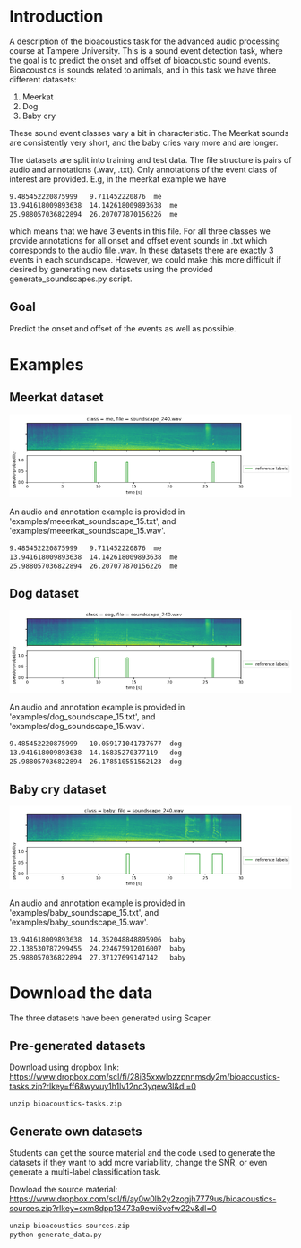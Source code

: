 # Introduction
A description of the bioacoustics task for the advanced audio processing course at Tampere University. This is a sound event detection task, where the goal is to predict the onset and offset of bioacoustic sound events. Bioacoustics is sounds related to animals, and in this task we have three different datasets:

  1. Meerkat
  2. Dog
  3. Baby cry

These sound event classes vary a bit in characteristic. The Meerkat sounds are consistently very short, and the baby cries vary more and are longer.

The datasets are split into training and test data. The file structure is pairs of audio and annotations (<filename>.wav, <filename>.txt). Only annotations of the event class of interest are provided. E.g, in the meerkat example we have

    9.485452220875999	9.711452220876	me
    13.941618009893638	14.142618009893638	me
    25.988057036822894	26.207077870156226	me

which means that we have 3 events in this file. For all three classes we provide annotations for all onset and offset event sounds in <filename>.txt which corresponds to the audio file <filename>.wav. In these datasets there are exactly 3 events in each soundscape. However, we could make this more difficult if desired by generating new datasets using the provided generate_soundscapes.py script.

## Goal
Predict the onset and offset of the events as well as possible.

# Examples

## Meerkat dataset

![Meerkat reference labels](examples/meerkat_reference_labels.png)

An audio and annotation example is provided in 'examples/meeerkat_soundscape_15.txt', and 'examples/meeerkat_soundscape_15.wav'.

    9.485452220875999	9.711452220876	me
    13.941618009893638	14.142618009893638	me
    25.988057036822894	26.207077870156226	me


## Dog dataset

![Dog reference labels](examples/dog_reference_labels.png)

An audio and annotation example is provided in 'examples/dog_soundscape_15.txt', and 'examples/dog_soundscape_15.wav'.
    
    9.485452220875999	10.059171041737677	dog
    13.941618009893638	14.16835270377119	dog
    25.988057036822894	26.178510551562123	dog
    
## Baby cry dataset

![Baby reference labels](examples/baby_reference_labels.png)

An audio and annotation example is provided in 'examples/baby_soundscape_15.txt', and 'examples/baby_soundscape_15.wav'.


    13.941618009893638	14.352048848895906	baby
    22.138530787299455	24.224675912016007	baby
    25.988057036822894	27.37127699147142	baby

# Download the data
The three datasets have been generated using Scaper.

## Pre-generated datasets
Download using dropbox link: https://www.dropbox.com/scl/fi/28i35xxwlozzpnnmsdy2m/bioacoustics-tasks.zip?rlkey=ff68wyvuy1h1lv12nc3yqew3l&dl=0
  
    unzip bioacoustics-tasks.zip

## Generate own datasets
Students can get the source material and the code used to generate the datasets if they want to add more variability, change the SNR, or even generate a multi-label classification task.

Dowload the source material: https://www.dropbox.com/scl/fi/ay0w0lb2y2zogjh7779us/bioacoustics-sources.zip?rlkey=sxm8dpp13473a9ewi6vefw22v&dl=0

    unzip bioacoustics-sources.zip
    python generate_data.py


